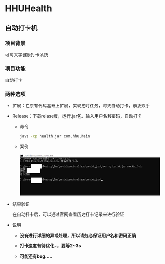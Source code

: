 # HHUHealth
## 自动打卡机

### 项目背景

可每大学健康打卡系统

### 项目功能

自动打卡

### 两种选项

+ 扩展：在原有代码基础上扩展，实现定时任务，每天自动打卡，解放双手

+ Release：下载relase版，运行.jar包，输入用户名和密码，自动打卡

  + 命令

    ```bash
    java -cp health.jar com.hhu.Main
    ```

  + 案例

    ![](./images/测试.png)

+ 结果验证

  在自动打卡后，可以通过官网查看历史打卡记录来进行验证

+ 说明

  + **没有进行详细的异常处理，所以请务必保证用户名和密码正确**
  
  + **打卡速度有待优化~，要等2~3s**
  
  + **可能还有bug…..**
  
  
  
  
  
  